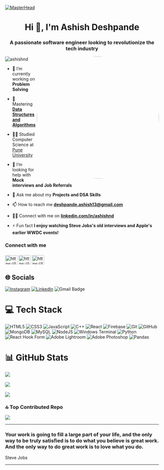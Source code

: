 [![MasterHead](https://1.bp.blogspot.com/-7A4WynwLsMw/XbBpCXG8fHI/AAAAAAAAMt4/uOa1bpLskYgrwGbllhSu2SDj_Mig8SXJQCLcBGAsYHQ/s1600/2000_600px.gif)](https://rishavchanda.io)
<h1 align="center">Hi 👋, I'm Ashish Deshpande</h1>
<h3 align="center">A passionate software engineer looking to revolutionize the tech industry</h3>
<img align="right" alt="Coding" width="400" src="https://64.media.tumblr.com/da819a987d1c4c219259f36684cead6a/5fbcac8f2768d27d-4d/s540x810/65a6bff9298dd6bfe1e5a2b286f22b84e67902e8.gifv" style="border-radius: 50%;">


<p align="left"> <img src="https://komarev.com/ghpvc/?username=ashishnd&label=Profile%20views&color=0e75b6&style=flat" alt="ashishnd" /> </p>

- 🔭 I’m currently working on **Problem Solving**

- 💪 Mastering [**Data Structures and Algorithms**](https://leetcode.com/u/ashishnd/)

- 🧑‍🎓 Studied Computer Science at [Pune University](http://www.unipune.ac.in/)

- 🤝 I’m looking for help with **Mock interviews and Job Referrals**

- 💬 Ask me about my **Projects and DSA Skills**

- 📫 How to reach me **deshpande.ashish13@gmail.com**

- 🧑‍💼 Connect with me on **[linkedin.com/in/ashishnd](https://www.linkedin.com/in/ashishnd/)**

- ⚡ Fun fact **I enjoy watching Steve Jobs's old interviews and Apple's earlier WWDC events!**

<h3 align="left">Connect with me</h3>
<p align="left">
<!--<div align="left">
  <img src="https://raw.githubusercontent.com/maurodesouza/profile-readme-generator/master/src/assets/icons/social/linkedin/default.svg" width="52" height="40" alt="linkedin logo"  />
  <img src="https://raw.githubusercontent.com/maurodesouza/profile-readme-generator/master/src/assets/icons/social/gmail/default.svg" width="52" height="40" alt="gmail logo"  />
  <img src="https://raw.githubusercontent.com/maurodesouza/profile-readme-generator/master/src/assets/icons/social/instagram/default.svg" width="52" height="40" alt="instagram logo"  />
  <img src="https://raw.githubusercontent.com/maurodesouza/profile-readme-generator/master/src/assets/icons/social/whatsapp/default.svg" width="52" height="40" alt="whatsapp logo"  />
</div>  -->

###
  
<a href="https://linkedin.com/in/ashishnd" target="blank"><img align="center" src="https://raw.githubusercontent.com/rahuldkjain/github-profile-readme-generator/master/src/images/icons/Social/linked-in-alt.svg" alt="https://linkedin.com/in/ashishnd" height="30" width="40" /></a>
<a href="https://instagram.com/ashish_deshpande_" target="blank"><img align="center" src="https://raw.githubusercontent.com/rahuldkjain/github-profile-readme-generator/master/src/images/icons/Social/instagram.svg" alt="https://instagram.com/ashish.deshpande_" height="30" width="40" /></a>
<a href="https://leetcode.com/u/ashish_deshpande" target="blank"><img align="center" src="https://raw.githubusercontent.com/rahuldkjain/github-profile-readme-generator/master/src/images/icons/Social/leet-code.svg" alt="https://leetcode.com/u/ashish_deshpande" height="30" width="40" /></a>

</p>


## 🌐 Socials
[![Instagram](https://img.shields.io/badge/Instagram-%23E4405F.svg?logo=Instagram&logoColor=white)](https://instagram.com/https://instagram.com/ashish_deshpande_) [![LinkedIn](https://img.shields.io/badge/LinkedIn-%230077B5.svg?logo=linkedin&logoColor=white)](https://linkedin.com/in/https://linkedin.com/in/ashishnd) 
<img src="https://camo.githubusercontent.com/59928b41187dbef01a8103c886695ab935778f6cb1426a155f2b834296727bdf/68747470733a2f2f696d672e736869656c64732e696f2f62616467652f2d6d696e616c2e7661697479393540676d61696c2e636f6d2d6331343433383f7374796c653d666c61742d737175617265266c6f676f3d476d61696c266c6f676f436f6c6f723d7768697465266c696e6b3d6d61696c746f3a6d696e616c2e7661697479393540676d61696c2e636f6d" alt="Gmail Badge" data-canonical-src="https://img.shields.io/badge/-deshpande.ashish13@gmail.com-c14438?style=flat-square&amp;logo=Gmail&amp;logoColor=white&amp;link=mailto:deshpande.ashish13@gmail.com" style="max-width: 100%;">

# 💻 Tech Stack
![HTML5](https://img.shields.io/badge/html5-%23E34F26.svg?style=for-the-badge&logo=html5&logoColor=white) ![CSS3](https://img.shields.io/badge/css3-%231572B6.svg?style=for-the-badge&logo=css3&logoColor=white) ![JavaScript](https://img.shields.io/badge/javascript-%23323330.svg?style=for-the-badge&logo=javascript&logoColor=%23F7DF1E) ![C++](https://img.shields.io/badge/c++-%2300599C.svg?style=for-the-badge&logo=c%2B%2B&logoColor=white) ![React](https://img.shields.io/badge/react-%2320232a.svg?style=for-the-badge&logo=react&logoColor=%2361DAFB) ![Firebase](https://img.shields.io/badge/firebase-%23039BE5.svg?style=for-the-badge&logo=firebase) ![Git](https://img.shields.io/badge/git-%23F05033.svg?style=for-the-badge&logo=git&logoColor=white) ![GitHub](https://img.shields.io/badge/github-%23121011.svg?style=for-the-badge&logo=github&logoColor=white) ![MongoDB](https://img.shields.io/badge/MongoDB-%234ea94b.svg?style=for-the-badge&logo=mongodb&logoColor=white) ![MySQL](https://img.shields.io/badge/mysql-4479A1.svg?style=for-the-badge&logo=mysql&logoColor=white) ![NodeJS](https://img.shields.io/badge/node.js-6DA55F?style=for-the-badge&logo=node.js&logoColor=white) ![Windows Terminal](https://img.shields.io/badge/Windows%20Terminal-%234D4D4D.svg?style=for-the-badge&logo=windows-terminal&logoColor=white) ![Python](https://img.shields.io/badge/python-3670A0?style=for-the-badge&logo=python&logoColor=ffdd54) ![React Hook Form](https://img.shields.io/badge/React%20Hook%20Form-%23EC5990.svg?style=for-the-badge&logo=reacthookform&logoColor=white) ![Adobe Lightroom](https://img.shields.io/badge/Adobe%20Lightroom-31A8FF.svg?style=for-the-badge&logo=Adobe%20Lightroom&logoColor=white) ![Adobe Photoshop](https://img.shields.io/badge/adobe%20photoshop-%2331A8FF.svg?style=for-the-badge&logo=adobe%20photoshop&logoColor=white) ![Pandas](https://img.shields.io/badge/pandas-%23150458.svg?style=for-the-badge&logo=pandas&logoColor=white)
# 📊 GitHub Stats
![](https://github-readme-stats.vercel.app/api?username=ashishnd&show_icons=true&theme=radical)<br/>
<br/>
![](https://github-readme-streak-stats.herokuapp.com/?user=ashishnd&)<br/>
<br/>
![](https://github-readme-stats.vercel.app/api/top-langs?username=ashishnd&show_icons=true&locale=en&layout=compact)
<!--
## 🏆 GitHub Trophies
![](https://github-profile-trophy.vercel.app/?username=ashishnd&theme=radical&no-frame=false&no-bg=false&margin-w=4)
-->
### 🔝 Top Contributed Repo
![](https://github-contributor-stats.vercel.app/api?username=ashishnd&limit=5&theme=dark&combine_all_yearly_contributions=true)

---

### Your work is going to fill a large part of your life, and the only way to be truly satisfied is to do what you believe is great work. And the only way to do great work is to love what you do.
<!-- ![](https://quotes-github-readme.vercel.app/api?type=horizontal&theme=radical) -->
Steve Jobs

---

<!-- Proudly created with GPRM ( https://gprm.itsvg.in ) -->
